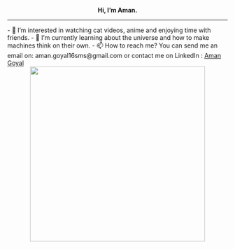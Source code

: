 <p align="center">
<b><center>Hi, I’m Aman.</b></center>
 </p> 
<hr>
- 👀 I’m interested in watching cat videos, anime and enjoying time with friends.
- 🌱 I’m currently learning about the universe and how to make machines think on their own.
- 📫 How to reach me? You can send me an email on: aman.goyal16sms@gmail.com or contact me on LinkedIn : <a href = "https://www.linkedin.com/in/amangoyal05/">Aman Goyal</a>
<center>
<img align="center" src="https://github-readme-stats.vercel.app/api?username=amangoyal05&show_icons=true&theme=ADD_THEME_HERE" width="400">
</center>
<!--- 
amangoyal05/amangoyal05 is a ✨ special ✨ repository because its `README.md` (this file) appears on your GitHub profile.
You can click the Preview link to take a look at your changes.
--->
</body>
